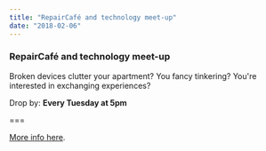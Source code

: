 ```yaml
---
title: "RepairCafé and technology meet-up"
date: "2018-02-06"
---
```


### RepairCafé and technology meet-up

Broken devices clutter your apartment?
You fancy tinkering?
You're interested in exchanging experiences?

Drop by: **Every Tuesday at 5pm**

===

[More info here](../../about/repaircafe).
